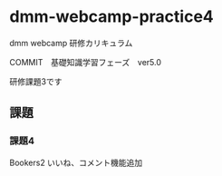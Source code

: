 # dmm-webcamp-practice4

dmm webcamp 研修カリキュラム

COMMIT　基礎知識学習フェーズ　ver5.0

研修課題3です

## 課題

### 課題4

Bookers2 いいね、コメント機能追加
